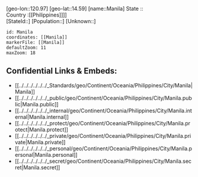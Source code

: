 ﻿---
location: [14.59,120.97] 
mapzoom: [7,12] 
mapmarker: city 
type: City
tags:
- geo/City


SpocWebEntityId: 32254
isDeleted: false
confidential: public

---
[geo-lon::120.97] 
[geo-lat::14.59] 
[name::Manila] 
State ::  
Country :[[Philippines]]]]  
[StateId::] 
[Population::] 
[Unknown::] 


```leaflet
id: Manila
coordinates: [[Manila]] 
markerFile: [[Manila]] 
defaultZoom: 11 
maxZoom: 18
```


## Confidential Links & Embeds: 
- [[../../../../../../_Standards/geo/Continent/Oceania/Philippines/City/Manila|Manila]] 
- [[../../../../../../_public/geo/Continent/Oceania/Philippines/City/Manila.public|Manila.public]] 
- [[../../../../../../_internal/geo/Continent/Oceania/Philippines/City/Manila.internal|Manila.internal]] 
- [[../../../../../../_protect/geo/Continent/Oceania/Philippines/City/Manila.protect|Manila.protect]] 
- [[../../../../../../_private/geo/Continent/Oceania/Philippines/City/Manila.private|Manila.private]] 
- [[../../../../../../_personal/geo/Continent/Oceania/Philippines/City/Manila.personal|Manila.personal]] 
- [[../../../../../../_secret/geo/Continent/Oceania/Philippines/City/Manila.secret|Manila.secret]] 
